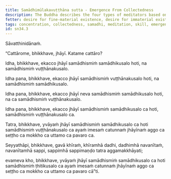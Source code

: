 ```yaml
---
title: Samādhimūlakavuṭṭhāna sutta - Emergence From Collectedness
description: The Buddha describes the four types of meditators based on their skill in collectedness and in the emergence from collectedness.
fetter: desire for fine-material existence, desire for immaterial existence, conceit, restlessness, ignorance
tags: concentration, collectedness, samadhi, meditation, skill, emergence, sn,sn22-34,sn34
id: sn34.3
---
```


Sāvatthinidānaṁ.

“Cattārome, bhikkhave, jhāyī. Katame cattāro?

Idha, bhikkhave, ekacco jhāyī samādhismiṁ samādhikusalo hoti, na samādhismiṁ vuṭṭhānakusalo.

Idha pana, bhikkhave, ekacco jhāyī samādhismiṁ vuṭṭhānakusalo hoti, na samādhismiṁ samādhikusalo.

Idha pana, bhikkhave, ekacco jhāyī neva samādhismiṁ samādhikusalo hoti, na ca samādhismiṁ vuṭṭhānakusalo.

Idha pana, bhikkhave, ekacco jhāyī samādhismiṁ samādhikusalo ca hoti, samādhismiṁ vuṭṭhānakusalo ca.

Tatra, bhikkhave, yvāyaṁ jhāyī samādhismiṁ samādhikusalo ca hoti samādhismiṁ vuṭṭhānakusalo ca ayaṁ imesaṁ catunnaṁ jhāyīnaṁ aggo ca seṭṭho ca mokkho ca uttamo ca pavaro ca.

Seyyathāpi, bhikkhave, gavā khīraṁ, khīramhā dadhi, dadhimhā navanītaṁ, navanītamhā sappi, sappimhā sappimaṇḍo tatra aggamakkhāyati;

evameva kho, bhikkhave, yvāyaṁ jhāyī samādhismiṁ samādhikusalo ca hoti samādhismiṁ ṭhitikusalo ca ayaṁ imesaṁ catunnaṁ jhāyīnaṁ aggo ca seṭṭho ca mokkho ca uttamo ca pavaro cā”ti.
